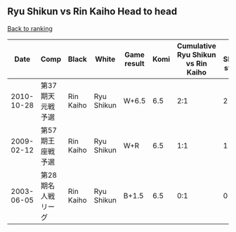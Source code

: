 ## Ryu Shikun vs Rin Kaiho Head to head

[Back to ranking](../../index.md)




| **Date** | **Comp** | **Black** | **White** | **Game result** | **Komi** | **Cumulative Ryu Shikun vs Rin Kaiho** | **Ryu Shikun streak** | **Rin Kaiho streak** | 
| --- | --- | --- | --- | --- | --- | --- | --- | --- |
| 2010-10-28 | 第37期天元戦予選 | Rin Kaiho | Ryu Shikun | W+6.5 | 6.5 | 2:1 | 2 | 0 | 
| 2009-02-12 | 第57期王座戦予選 | Rin Kaiho | Ryu Shikun | W+R | 6.5 | 1:1 | 1 | 0 | 
| 2003-06-05 | 第28期名人戦リーグ | Rin Kaiho | Ryu Shikun | B+1.5 | 6.5 | 0:1 | 0 | 1 |




